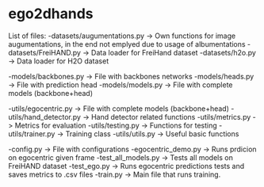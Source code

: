# ego2dhands

List of files:
-datasets/augumentations.py -> Own functions for image augumentations, in the end not emplyed due to usage of albumentations
-datasets/FreiHAND.py -> Data loader for FreiHand dataset
-datasets/h2o.py -> Data loader for H2O dataset

-models/backbones.py -> File with backbones networks
-models/heads.py -> File with prediction head
-models/models.py -> File with complete models (backbone+head)

-utils/egocentric.py -> File with complete models (backbone+head)
-utils/hand_detector.py -> Hand detector related functions
-utils/metrics.py -> Metrics for evaluation
-utils/testing.py -> Functions for testing
-utils/trainer.py -> Training class
-utils/utils.py -> Useful basic functions

-config.py -> File with configurations
-egocentric_demo.py ->  Runs prdicion on egocentric given frame
-test_all_models.py -> Tests all models on FreiHAND dataset
-test_ego.py -> Runs egocentric predictions tests and saves metrics to .csv files
-train.py -> Main file that runs training.